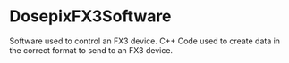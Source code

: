 # DosepixFX3Software
Software used to control an FX3 device.
C++ Code used to create data in the correct format to send to an FX3 device.
